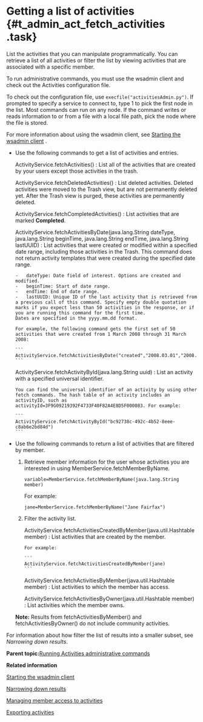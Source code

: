 # Getting a list of activities {#t_admin_act_fetch_activities .task}

List the activities that you can manipulate programmatically. You can retrieve a list of all activities or filter the list by viewing activities that are associated with a specific member.

To run administrative commands, you must use the wsadmin client and check out the Activities configuration file.

To check out the configuration file, use `execfile("activitiesAdmin.py")`. If prompted to specify a service to connect to, type 1 to pick the first node in the list. Most commands can run on any node. If the command writes or reads information to or from a file with a local file path, pick the node where the file is stored.

For more information about using the wsadmin client, see [Starting the wsadmin client](t_admin_wsadmin_starting.md) .

-   Use the following commands to get a list of activities and entries.

    ActivityService.fetchActivities\(\)
    :   List all of the activities that are created by your users except those activities in the trash.

    ActivityService.fetchDeletedActivities\(\)
    :   List deleted activities. Deleted activities were moved to the Trash view, but are not permanently deleted yet. After the Trash view is purged, these activities are permanently deleted.

    ActivityService.fetchCompletedActivities\(\)
    :   List activities that are marked **Completed**.

    ActivityService.fetchActivitiesByDate\(java.lang.String dateType, java.lang.String beginTime,
    java.lang.String endTime, java.lang.String lastUUID\)
    :   List activities that were created or modified within a specified date range, including those activities in the Trash. This command does not return activity templates that were created during the specified date range.

        -   dateType: Date field of interest. Options are created and modified.
        -   beginTime: Start of date range.
        -   endTime: End of date range.
        -   lastUUID: Unique ID of the last activity that is retrieved from a previous call of this command. Specify empty double quotation marks if you expect less than 50 activities in the response, or if you are running this command for the first time.
        Dates are specified in the yyyy.mm.dd format.

        For example, the following command gets the first set of 50 activities that were created from 1 March 2008 through 31 March 2008:

        ```
        ActivityService.fetchActivitiesByDate("created","2008.03.01","2008.03.31","")
        ```

    ActivityService.fetchActivityById\(java.lang.String uuid\)
    :   List an activity with a specified universal identifier.

        You can find the universal identifier of an activity by using other fetch commands. The hash table of an activity includes an activityID, such as activityId=3F9G09219392F4733F40F82A4E8D5F000083. For example:

        ```
        ActivityService.fetchActivityById("bc92738c-492c-4b52-8eee-c8ab6e2bd84d")
        ```

-   Use the following commands to return a list of activities that are filtered by member.

    1.  Retrieve member information for the user whose activities you are interested in using MemberService.fetchMemberByName.

        ```
        variable=MemberService.fetchMemberByName(java.lang.String member)
        ```

        For example:

        ```
        jane=MemberService.fetchMemberByName("Jane Fairfax")
        ```

    2.  Filter the activity list.

        ActivityService.fetchActivitiesCreatedByMember\(java.util.Hashtable member\)
        :   List activities that are created by the member.

            For example:

            ```
            ActivityService.fetchActivitiesCreatedByMember(jane)
            ```

        ActivityService.fetchActivitiesByMember\(java.util.Hashtable member\)
        :   List activities to which the member has access.

        ActivityService.fetchActivitiesByOwner\(java.util.Hashtable member\)
        :   List activities which the member owns.

    **Note:** Results from fetchActivitiesByMember\(\) and fetchActivitiesByOwner\(\) do not include community activities.


For information about how filter the list of results into a smaller subset, see *Narrowing down results*.

**Parent topic:**[Running Activities administrative commands](../admin/t_admin_act_change_admin_props.md)

**Related information**  


[Starting the wsadmin client](../admin/t_admin_wsadmin_starting.md)

[Narrowing down results](../admin/t_admin_act_narrow_results.md)

[Managing member access to activities](../admin/t_admin_act_manage_access.md)

[Exporting activities](../admin/t_admin_act_export_activities.md)

